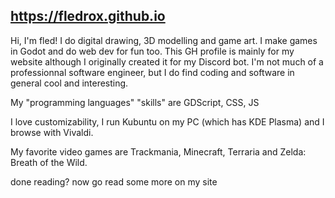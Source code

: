 ## https://fledrox.github.io

Hi, I'm fled! I do digital drawing, 3D modelling and game art. I make games in Godot and do web dev for fun too.
This GH profile is mainly for my website although I originally created it for my Discord bot. I'm not much of a professionnal software engineer, but I do find coding and software in general cool and interesting.

My "programming languages" "skills" are GDScript, CSS, JS

I love customizability, I run Kubuntu on my PC (which has KDE Plasma) and I browse with Vivaldi.

My favorite video games are Trackmania, Minecraft, Terraria and Zelda: Breath of the Wild.

done reading? now go read some more on my site
